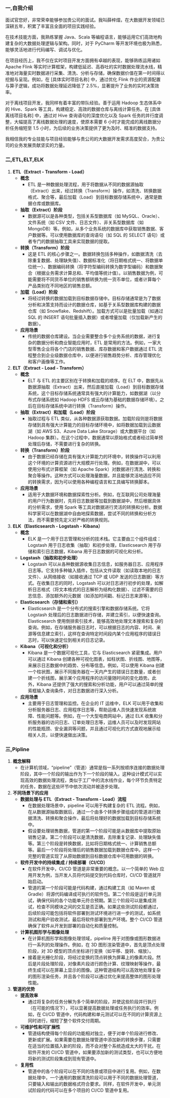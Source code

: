 ### 一,自我介绍
面试官您好，非常荣幸能够参加贵公司的面试。我叫薛梓熠，在大数据开发领域已深耕五年，积累了丰富且全面的项目实践经验。



在技术技能方面，我熟练掌握 Java、Scala 等编程语言，能够运用它们高效地构建复杂的大数据处理逻辑与架构。同时，对于 PyCharm 等开发环境也极为熟悉，能够灵活地进行代码编写、调试与优化。



在项目经历上，我不仅在实时项目开发方面拥有卓越的表现，能够熟练运用诸如 Apache Flink 等实时计算框架，构建低延迟、高吞吐的实时数据处理流水线，精准地对海量实时数据进行采集、清洗、分析与存储，确保数据价值在第一时间得以挖掘与呈现。例如，在 [具体实时项目名称] 中，通过优化 Flink 作业的资源配置与算子逻辑，成功将数据处理延迟降低了 2.5%，显著提升了业务的实时决策效率。


对于离线项目开发，我同样有着丰富的带队经验。善于运用 Hadoop 生态体系中的 Hive、Spark 等工具，构建稳定、高效的数据仓库与离线计算任务。在 [具体离线项目名称] 中，通过对 Hive 查询语句的深度优化以及 Spark 任务的并行度调整，大幅提高了离线数据处理的速度，使原本需要 6 小时才能完成的离线数据分析任务缩短至 1.5 小时，为后续的业务决策提供了更为及时、精准的数据支持。

我相信我的专业技能与项目经验能够与贵公司的大数据开发需求高度契合，为贵公司的业务发展贡献坚实的力量。




### 二,ETL,ELT,ELK
1. **ETL（Extract - Transform - Load）**
    - **概念**
        - ETL 是一种数据处理流程，用于将数据从不同的数据源抽取（Extract）出来，经过转换（Transform）操作，如清洗、转换数据格式、聚合等，最后加载（Load）到目标数据存储系统中，通常是数据仓库或数据库。
    - **抽取（Extract）阶段**
        - 数据源可以是各种类型，包括关系型数据库（如 MySQL、Oracle）、文件系统（如 CSV 文件、日志文件）、非关系型数据库（如 MongoDB）等。例如，从多个业务系统的数据库中获取销售数据、客户数据等。可以使用数据库的查询语句（如 SQL 的 SELECT 语句）或者专门的数据抽取工具来实现数据的提取。
    - **转换（Transform）阶段**
        - 这是 ETL 的核心步骤之一。数据转换包括多种操作，如数据清洗（去除重复数据、处理缺失值）、数据标准化（将日期格式统一、将数据单位统一）、数据编码转换（将字符型编码转换为数字型编码）和数据聚合（根据业务需求计算总和、平均值等统计值）。以销售数据为例，可能需要将不同货币单位的销售额转换为统一货币单位，或者计算每个产品类别在不同地区的销售总额。
    - **加载（Load）阶段**
        - 将经过转换的数据加载到目标数据存储中。目标存储通常是为了数据分析和决策支持而设计的数据仓库，如基于关系型数据库构建的数据仓库（如 Snowflake、Redshift）。加载方式可以是批量加载（如通过 SQL 的 INSERT 语句批量插入数据）或者增量加载（仅加载新产生的数据）。
    - **应用场景**
        - 传统的数据仓库建设。当企业需要整合多个业务系统的数据，进行复杂的数据分析和商业智能应用时，ETL 是常用的方法。例如，一家大型零售企业将各个门店的销售数据、库存数据和客户数据通过 ETL 流程整合到企业级数据仓库中，以便进行销售趋势分析、库存管理优化和客户画像等工作。
2. **ELT（Extract - Load - Transform）**
    - **概念**
        - ELT 与 ETL 的主要区别在于转换和加载的顺序。在 ELT 中，数据先从数据源抽取（Extract）出来，然后直接加载（Load）到目标数据存储系统，这个目标存储系统通常具有强大的计算能力，如数据湖（以分布式存储系统如 Hadoop HDFS 或云存储为基础的数据存储环境）。之后在目标存储系统中进行转换（Transform）操作。
    - **抽取（Extract）和加载（Load）阶段**
        - 抽取过程与 ETL 类似，从各种数据源获取数据。加载阶段则是将数据存储到具有强大计算能力的目标存储环境中，如将数据加载到云数据湖（如 AWS S3、Azure Data Lake Storage）或大数据平台（如 Hadoop 集群）。在这个过程中，数据通常以原始格式或者经过简单预处理后存储，不需要进行复杂的转换。
    - **转换（Transform）阶段**
        - 由于数据已经存储在具有强大计算能力的环境中，转换操作可以利用这个环境的计算资源进行大规模并行处理。例如，在数据湖中，可以使用分布式计算框架（如 Apache Spark）对数据进行清洗、转换和聚合等操作。这种方式可以处理海量数据，并且能够灵活地适应不同的转换需求，因为可以使用各种编程语言和工具编写转换脚本。
    - **应用场景**
        - 适用于大数据环境和数据探索性分析。例如，在互联网公司处理海量的用户行为数据时，先将日志数据等加载到数据湖中，然后根据具体的分析需求，使用 Spark 等工具对数据进行灵活的转换和分析。数据科学家可以在数据湖中自由地探索数据，尝试不同的转换和分析方法，而不需要预先定义好严格的转换规则。
3. **ELK（Elasticsearch - Logstash - Kibana）**
    - **概念**
        - ELK 是一个用于日志管理和分析的技术栈。它主要由三个组件组成：Logstash 用于日志收集（抽取）和初步处理，Elasticsearch 用于存储和索引日志数据，Kibana 用于日志数据的可视化和分析。
    - **Logstash（抽取和初步处理）**
        - Logstash 可以从各种数据源收集日志信息，如服务器日志、应用程序日志等。它支持多种输入插件，包括从文件读取（如读取本地的日志文件）、从网络接收（如接收通过 TCP 或 UDP 发送的日志数据）等方式。在收集日志的同时，Logstash 可以对日志进行初步的处理，如解析日志格式（将文本格式的日志解析为结构化数据）、过滤不需要的日志信息、添加额外的元数据（如添加时间戳、标记日志来源等）。
    - **Elasticsearch（存储和索引）**
        - Elasticsearch 是一个分布式的搜索引擎和数据存储系统。它将 Logstash 处理后的日志数据进行存储，并建立索引，以便快速查询。Elasticsearch 使用倒排索引技术，能够高效地处理文本搜索和复杂的查询。例如，在存储服务器日志时，可以根据日志的内容、时间、来源等信息建立索引，这样在查询特定时间段内某个应用程序的错误日志时，可以快速定位到相关的日志记录。
    - **Kibana（可视化和分析）**
        - Kibana 是一个数据可视化工具，它与 Elasticsearch 紧密集成。用户可以通过 Kibana 创建各种可视化图表，如柱状图、折线图、地图等，来展示日志数据中的趋势、分布等信息。例如，可以使用 Kibana 创建一个柱状图，展示不同服务器在一天内产生的错误日志数量，或者创建一个折线图，展示某个应用程序的访问量随时间的变化趋势。此外，Kibana 还提供了强大的搜索和分析功能，用户可以通过简单的搜索框输入查询条件，对日志数据进行深入分析。
    - **应用场景**
        - 主要用于日志管理和监控。在企业的 IT 运维中，ELK 可以用于收集和分析服务器日志、应用程序日志等，帮助运维人员快速发现系统故障、性能问题等。例如，在一个大型电商网站中，通过 ELK 收集和分析服务器的访问日志、订单处理日志等，运维人员可以及时发现网站的性能瓶颈、安全漏洞等问题，并且通过可视化的方式直观地展示给相关人员，以便快速做出决策。


### 三,Pipline
1. **概念解释**
    - 在计算机领域，“pipeline”（管道）通常是指一系列按顺序连接的数据处理阶段，其中一个阶段的输出作为下一个阶段的输入。这种设计模式可以实现高效的数据处理流程，类似于工厂中的流水线作业，每个环节负责特定的任务，数据在这些环节中依次流动并被逐步处理。
2. **不同场景下的应用**
    - **数据处理与 ETL（Extract - Transform - Load）流程**
        - 在数据处理场景中，pipeline 可以用于构建复杂的 ETL 流程。例如，在从数据源抽取数据后，通过一个由多个转换步骤组成的管道进行数据清洗、转换和聚合操作，最后将处理好的数据加载到目标存储系统中。
        - 假设要处理销售数据，管道的第一个阶段可能是从数据库中提取原始销售记录。第二个阶段可以是清洗数据，去除重复记录、处理缺失值等。第三个阶段是转换数据，比如将日期格式统一、计算销售总额等。最后一个阶段将处理后的销售数据加载到数据仓库中。这样一个完整的管道实现了从原始数据到目标数据仓库中可用数据的转换。
    - **软件开发中的持续集成 / 持续部署（CI/CD）**
        - 在软件开发中，CI/CD 管道是非常重要的概念。以一个简单的 Web 应用开发为例，当开发人员将代码提交到代码仓库时，CI/CD 管道就开始启动。
        - 管道的第一个阶段可能是代码构建，通过构建工具（如 Maven 或 Gradle）将源代码编译成可执行的软件包。第二个阶段是运行单元测试，确保代码的各个功能单元符合预期。第三个阶段可以是集成测试，检查不同模块之间的交互是否正确。如果这些测试阶段都通过，后续阶段可能包括将软件部署到测试环境进行进一步的测试，如系统测试和用户验收测试，最后将软件部署到生产环境。整个 CI/CD 管道确保了软件从开发到部署的自动化和质量控制。
    - **计算机图形学与图像处理**
        - 在计算机图形学和图像处理领域，pipeline 用于对图像或图形数据进行一系列的处理操作。例如，在 3D 图形渲染管道中，首先是顶点处理阶段，对 3D 模型的顶点坐标进行变换（如平移、旋转、缩放）。
        - 接着是光栅化阶段，将经过变换的顶点转换为屏幕上的像素片段。然后是片段处理阶段，对像素片段进行颜色计算、纹理映射等操作，最终生成可以在屏幕上显示的图像。这种管道结构可以高效地处理复杂的图形渲染任务，并且各个阶段可以通过优化来提高整体的图形处理性能。
3. **管道的优势**
    - **提高效率**
        - 通过将复杂的任务分解为多个简单的阶段，并使这些阶段并行执行（在可能的情况下），可以显著提高数据处理或任务执行的效率。例如，在 CI/CD 管道中，代码构建和单元测试可以在不同的计算资源上同时进行，缩短了整个软件交付周期。
    - **可维护性和可扩展性**
        - 管道结构使得每个阶段的功能相对独立，便于对单个阶段进行修改、更新或扩展。如果需要在数据处理管道中添加新的转换步骤，只需要在适当的位置插入新的阶段，而不会对整个系统造成太大的干扰。在软件开发的 CI/CD 管道中，如果要添加新的测试类型，也可以方便地将新的测试阶段集成到现有管道中。
    - **复用性**
        - 管道中的各个阶段可以在不同的场景或项目中进行复用。例如，在数据处理中，一个通用的数据清洗阶段可以用于不同的数据处理管道，只要输入和输出的数据格式符合要求。同样，在软件开发中，单元测试阶段的代码可以在多个项目的 CI/CD 管道中复用。
